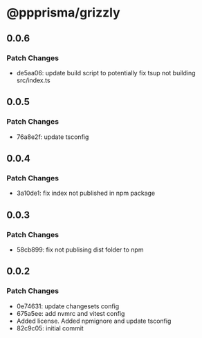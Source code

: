# @ppprisma/grizzly

## 0.0.6

### Patch Changes

- de5aa06: update build script to potentially fix tsup not building src/index.ts

## 0.0.5

### Patch Changes

- 76a8e2f: update tsconfig

## 0.0.4

### Patch Changes

- 3a10de1: fix index not published in npm package

## 0.0.3

### Patch Changes

- 58cb899: fix not publising dist folder to npm

## 0.0.2

### Patch Changes

- 0e74631: update changesets config
- 675a5ee: add nvmrc and vitest config
- Added license. Added npmignore and update tsconfig
- 82c9c05: initial commit
